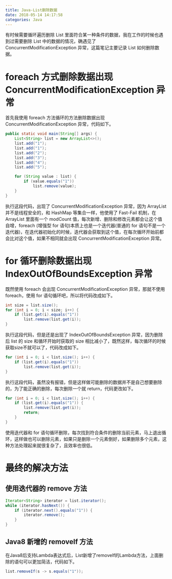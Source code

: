 ```yaml
---
title: Java-List删除数据
date: 2018-05-14 14:17:58
categories: Java
---
```


有时候需要循环遍历删除 List 里面符合某一种条件的数据，我在工作的时候也遇到过需要删除 List 中的数据的情况，确遇见了 ConcurrentModificationException 异常，这篇笔记主要记录 List 如何删除数据。

# foreach 方式删除数据出现 ConcurrentModificationException 异常

首先我使用 foreach 方法循环的方法删除数据出现 ConcurrentModificationException 异常，代码如下。

```java
public static void main(String[] args) {
    List<String> list = new ArrayList<>();
    list.add("1");
    list.add("1");
    list.add("2");
    list.add("3");
    list.add("4");
    list.add("5");

    for (String value : list) {
        if (value.equals("1"))
            list.remove(value);
    }
}
```

<!-- more -->

执行这段代码，出现了 ConcurrentModificationException 异常，因为 ArrayList 并不是线程安全的，和 HashMap 等集合一样，他使用了 Fast-Fail 机制，在 ArrayList 里面有一个 modCount 值，每次新增、删除和修改元素都会让这个值自增，foreach (增强型 for 语句)本质上也是一个迭代器(普通的 for 语句不是一个迭代器)，在迭代器初始化的时候，迭代器会获取到这个值，在每次循环开始前都会比对这个值，如果不相同就会出现 ConcurrentModificationException 异常。

# for 循环删除数据出现 IndexOutOfBoundsException 异常

既然使用 foreach 会出现 ConcurrentModificationException 异常，那就不使用 foreach，使用 for 语句循环吧，所以将代码改成如下。

```java
int size = list.size();
for (int i = 0; i < size; i++) {
    if (list.get(i).equals("1"))
        list.remove(list.get(i));
}
```

执行这段代码，但是还是出现了 IndexOutOfBoundsException 异常，因为删除后 list 的 size 和循环开始时获取的 size 相比减小了，既然这样，每次循环的时候获取size不就可以了，代码改成如下。

```java
for (int i = 0; i < list.size(); i++) {
    if (list.get(i).equals("1"))
        list.remove(list.get(i));
}
```

执行这段代码，虽然没有报错，但是这样做可能删除的数据并不是自己想要删除的，为了能正确的删除，每次删除一个就 return，代码更改如下。

```java
for (int i = 0; i < list.size(); i++) {
    if (list.get(i).equals("1")) {
        list.remove(list.get(i));
        return;
    }
}
```

使用迭代器和 for 语句循环删除，每次找到符合条件的删除当前元素，马上退出循环，这样做也可以删除元素，如果只是删除一个元素倒好，如果删除多个元素，这种方法处理起来就很复杂了，且效率也很低。

# 最终的解决方法

## 使用迭代器的 remove 方法

```java
Iterator<String> iterator = list.iterator();
while (iterator.hasNext()) {
    if (iterator.next().equals("1")) {
        iterator.remove();
    }
}
```

## Java8 新增的 removeIf 方法

在Java8后支持Lambda表达式后，List新增了removeIf的Lambda方法，上面删除的语句可以更加简洁，代码如下。

```java
list.removeIf(s -> s.equals("1"));
```